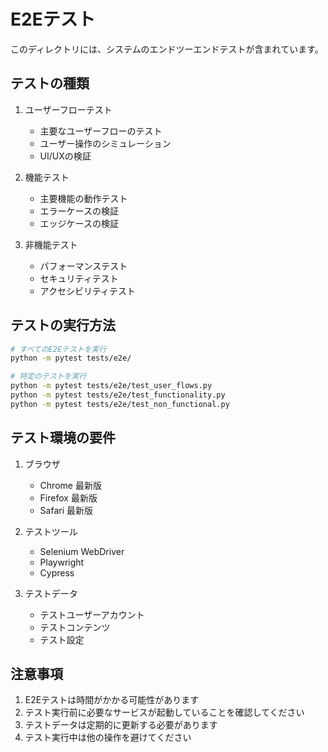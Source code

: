 # E2Eテスト

このディレクトリには、システムのエンドツーエンドテストが含まれています。

## テストの種類

1. ユーザーフローテスト
   - 主要なユーザーフローのテスト
   - ユーザー操作のシミュレーション
   - UI/UXの検証

2. 機能テスト
   - 主要機能の動作テスト
   - エラーケースの検証
   - エッジケースの検証

3. 非機能テスト
   - パフォーマンステスト
   - セキュリティテスト
   - アクセシビリティテスト

## テストの実行方法

```bash
# すべてのE2Eテストを実行
python -m pytest tests/e2e/

# 特定のテストを実行
python -m pytest tests/e2e/test_user_flows.py
python -m pytest tests/e2e/test_functionality.py
python -m pytest tests/e2e/test_non_functional.py
```

## テスト環境の要件

1. ブラウザ
   - Chrome 最新版
   - Firefox 最新版
   - Safari 最新版

2. テストツール
   - Selenium WebDriver
   - Playwright
   - Cypress

3. テストデータ
   - テストユーザーアカウント
   - テストコンテンツ
   - テスト設定

## 注意事項

1. E2Eテストは時間がかかる可能性があります
2. テスト実行前に必要なサービスが起動していることを確認してください
3. テストデータは定期的に更新する必要があります
4. テスト実行中は他の操作を避けてください 